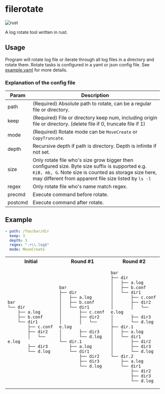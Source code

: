 # filerotate 

![rust](https://github.com/WLBF/filerotate/actions/workflows/rust.yml/badge.svg)

A log rotate tool written in rust.

## Usage

Program will rotate log file or iterate through all log files in a directory and rotate them. Rotate tasks is configured
in a yaml or json config file. See [example.yaml](example.yaml) for more details.

### Explanation of the config file

| Param   | Description                                                                                                                                                                                                       |
|---------|-------------------------------------------------------------------------------------------------------------------------------------------------------------------------------------------------------------------|
| path    | (Required) Absolute path to rotate, can be a regular file or directory.                                                                                                                                           |
| keep    | (Required) File or directory keep num, including origin file or directory. (delete file if 0, truncate file if 1)                                                                                                 |
| mode    | (Required) Rotate mode can be `MoveCreate` or `CopyTruncate`.                                                                                                                                                     |
| depth   | Recursive depth if path is directory. Depth is infinite if not set.                                                                                                                                               |
| size    | Only rotate file who's size grow bigger then configured size. Byte size suffix is supported e.g. `KiB, mb, G`. Note size is counted as storage size here, may different from apparent file size listed by `ls -l` |
| regex   | Only rotate file who's name match regex.                                                                                                                                                                          |
| precmd  | Execute command before rotate.                                                                                                                                                                                    |
| postcmd | Execute command after rotate.                                                                                                                                                                                     |

## Example

```yaml
- path: /foo/bar/dir
  keep: 3
  depth: 3
  regex: ".+\\.log$"
  mode: MoveCreate
```

<table>
<tr>
<th>Initial</th>
<th>Round #1</th>
<th>Round #2</th>
</tr>

<tr>
<td>

```
bar
└── dir
    ├── a.log
    ├── b.conf
    └── dir1
        ├── c.conf
        ├── dir2
        │   └── e.log
        ├── dir3
        └── d.log
```

</td>
<td>

```
bar
├── dir
│   ├── a.log
│   ├── b.conf
│   └── dir1
│       ├── c.conf
│       ├── dir2
│       │   └── e.log
│       ├── dir3
│       └── d.log
└── dir.1
    ├── a.log
    └── dir1
        ├── dir2
        ├── dir3
        └── d.log
```

</td>
<td>

```
bar
├── dir
│   ├── a.log
│   ├── b.conf
│   └── dir1
│       ├── c.conf
│       ├── dir2
│       │   └── e.log
│       ├── dir3
│       └── d.log
├── dir.1
│   ├── a.log
│   └── dir1
│       ├── dir2
│       ├── dir3
│       └── d.log
└── dir.2
    ├── a.log
    └── dir1
        ├── dir2
        ├── dir3
        └── d.log
```

</td>
</tr>
</table>





